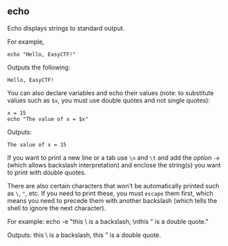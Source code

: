 ## echo

Echo displays strings to standard output.

For example,

	echo "Hello, EasyCTF!"
	
Outputs the following:

	Hello, EasyCTF!
	
You can also declare variables and echo their values (note: to substitute values such as `$x`, you must use double quotes and not single quotes):

	x = 15
	echo "The value of x = $x"
	
Outputs:

	The value of x = 15

If you want to print a new line or a tab use `\n` and `\t` and add the *option* `-e` (which allows backslash interpretation) and enclose the string(s) you want to print with double quotes.

There are also certain characters that won't be automatically printed such as `\`, `"`, etc. If you need to print these, you must `escape` them first, which means you need to precede them with another backslash (which tells the shell to ignore the next character). 


For example:
	echo -e "this \\ is a backslash, \nthis \" is a double quote."

Outputs:
	this \ is a backslash,
	this " is a double quote.